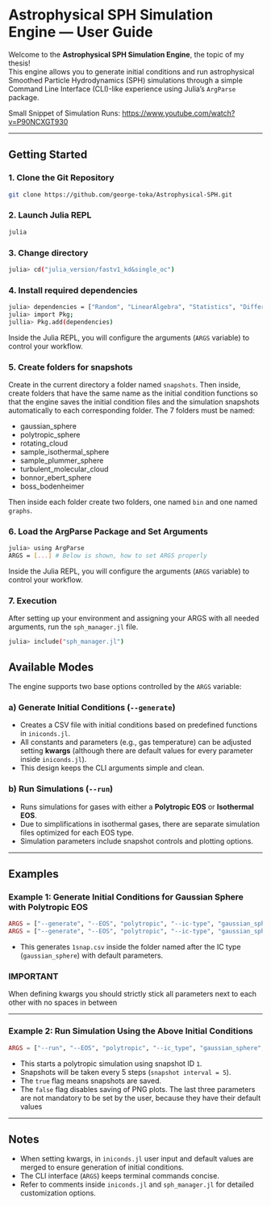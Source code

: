 
# Astrophysical SPH Simulation Engine — User Guide

Welcome to the **Astrophysical SPH Simulation Engine**, the topic of my thesis!  
This engine allows you to generate initial conditions and run astrophysical Smoothed Particle Hydrodynamics (SPH) simulations through a simple Command Line Interface (CLI)-like experience using Julia’s `ArgParse` package.

Small Snippet of Simulation Runs: https://www.youtube.com/watch?v=P90NCXGT930

---

## Getting Started

### 1. Clone the Git Repository

```bash
git clone https://github.com/george-toka/Astrophysical-SPH.git
```

### 2. Launch Julia REPL

```bash
julia
```

### 3. Change directory

```bash
julia> cd("julia_version/fastv1_kd&single_oc")
```

### 4. Install required dependencies

```bash
julia> dependencies = ["Random", "LinearAlgebra", "Statistics", "DifferentialEquations", "Interpolations", "QuadGK", "FFTW", "ArgParse", "GLMakie", "Mmap", "NearestNeighbors", "DataStructures", "CSV", "DataFrames", "DelimitedFiles"]
julia> import Pkg;
jullia> Pkg.add(dependencies)
```

Inside the Julia REPL, you will configure the arguments (`ARGS` variable) to control your workflow.

### 5. Create folders for snapshots
Create in the current directory a folder named `snapshots`. Then inside, create folders that have the same name as the initial condition functions
so that the engine saves the initial condition files and the simulation snapshots automatically to each corresponding folder. The 7 folders must be named:
* gaussian_sphere
* polytropic_sphere
* rotating_cloud
* sample_isothermal_sphere
* sample_plummer_sphere
* turbulent_molecular_cloud
* bonnor_ebert_sphere
* boss_bodenheimer

Then inside each folder create two folders, one named `bin` and one named `graphs`.

### 6. Load the ArgParse Package and Set Arguments

```bash
julia> using ArgParse
ARGS = [...] # Below is shown, how to set ARGS properly
```

Inside the Julia REPL, you will configure the arguments (`ARGS` variable) to control your workflow.

### 7. Execution

After setting up your environment and assigning your ARGS with all needed arguments, run the `sph_manager.jl` file.
```bash
julia> include("sph_manager.jl") 
```

## Available Modes

The engine supports two base options controlled by the `ARGS` variable:

### a) Generate Initial Conditions (`--generate`)

* Creates a CSV file with initial conditions based on predefined functions in `iniconds.jl`.
* All constants and parameters (e.g., gas temperature) can be adjusted setting **kwargs** (although there are default values for every parameter inside `iniconds.jl`).
* This design keeps the CLI arguments simple and clean.

### b) Run Simulations (`--run`)

* Runs simulations for gases with either a **Polytropic EOS** or **Isothermal EOS**.
* Due to simplifications in isothermal gases, there are separate simulation files optimized for each EOS type.
* Simulation parameters include snapshot controls and plotting options.

---

## Examples

### Example 1: Generate Initial Conditions for Gaussian Sphere with Polytropic EOS

```julia
ARGS = ["--generate", "--EOS", "polytropic", "--ic-type", "gaussian_sphere"] # Without custom parameters
ARGS = ["--generate", "--EOS", "polytropic", "--ic-type", "gaussian_sphere", "--kwargs", "N=5000,R=5.38552341e16,axis=[1 0 0],Ω_frac=0.25"] # With custom parameters
```

* This generates `1snap.csv` inside the folder named after the IC type (`gaussian_sphere`) with default parameters.

### IMPORTANT
When defining kwargs you should strictly stick all parameters next to each other with no spaces in between

---

### Example 2: Run Simulation Using the Above Initial Conditions

```julia
ARGS = ["--run", "--EOS", "polytropic", "--ic_type", "gaussian_sphere", "--snapID", "1", "--snapInterval", "5", "--keepSnaps", "true", "--showPlots", "false"]
```

* This starts a polytropic simulation using snapshot ID `1`.
* Snapshots will be taken every 5 steps (`snapshot interval = 5`).
* The `true` flag means snapshots are saved.
* The `false` flag disables saving of PNG plots.
  The last three parameters are not mandatory to be set by the user, because they have their default values

---

## Notes

* When setting kwargs, in `iniconds.jl` user input and default values are merged to ensure generation of initial conditions.
* The CLI interface (`ARGS`) keeps terminal commands concise.
* Refer to comments inside `iniconds.jl` and `sph_manager.jl` for detailed customization options.



